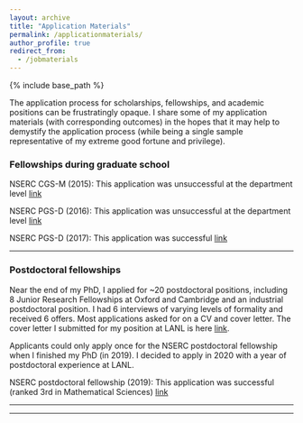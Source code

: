 ```yaml
---
layout: archive
title: "Application Materials"
permalink: /applicationmaterials/
author_profile: true
redirect_from:
  - /jobmaterials
---
```


{% include base_path %}

The application process for scholarships, fellowships, and academic positions can be frustratingly opaque. I share some of my application materials (with corresponding outcomes) in the hopes that it may help to demystify the application process (while being a single sample representative of my extreme good fortune and privilege).

### Fellowships during graduate school

NSERC CGS-M (2015): This application was unsuccessful at the department level [link](https://ttcassid.github.io/files/Application_Materials/PGSD_Application_2016.pdf)

NSERC PGS-D (2016): This application was unsuccessful at the department level [link](https://ttcassid.github.io/files/Application_Materials/PGSD_Application_2016.pdf)

NSERC PGS-D (2017): This application was successful [link](https://ttcassid.github.io/files/Application_Materials/NSERCPGSDTylerCassidyApplication2017.pdf)

----

  
### Postdoctoral fellowships 

Near the end of my PhD, I applied for ~20 postdoctoral positions, including 8 Junior Research Fellowships at Oxford and Cambridge and an industrial postdoctoral position. I had 6 interviews of varying levels of formality and received 6 offers. Most applications asked for on a CV and cover letter. The cover letter I submitted for my position at LANL is here [link](https://ttcassid.github.io/files/Application_Materials/LosAlamosStatementOfInterest.pdf).

Applicants could only apply once for the NSERC postdoctoral fellowship when I finished my PhD (in 2019). I decided to apply in 2020 with a year of postdoctoral experience at LANL.

NSERC postdoctoral fellowship (2019): This application was successful (ranked 3rd in Mathematical Sciences) [link](https://ttcassid.github.io/files/Application_Materials/NSERCPDF_TotalApplication.pdf)

----

<!---  
### Academic and Industrial Job Search

In 2020, I applied to 6 tenure track positions, primarily at research institutions in Canada, and had 1 Skype interview for an academic position. I withdrew from that search to take an industrial research position.

2020 Research statement: [link](https://ttcassid.github.io/files/Application_Materials/ResearchStatement_2020.pdf)

2020 Teaching statement: [link](https://ttcassid.github.io/files/Application_Materials/TeachingStatement_2020.pdf)

The application for my industrial position only required a cover letter [link](https://ttcassid.github.io/files/Application_Materials/Pfizer_Cover_Letter.pdf)

In 2021, I applied to 19 tenure track positions, 10 at primary undergraduate institutions and 9 at research institutions, starting late in the application cycle. I had 5 interviews and received 2 offers. I withdrew from 3 interviews to take my current position. I only interviewed at Mathematical Biology specific positions. 

2021 Research statement: [link](https://ttcassid.github.io/files/Application_Materials/ResearchStatement_2021_V1.pdf)

2021 Teaching statement: [link](https://ttcassid.github.io/files/Application_Materials/TeachingStatement_2021.pdf)

--->

----

  